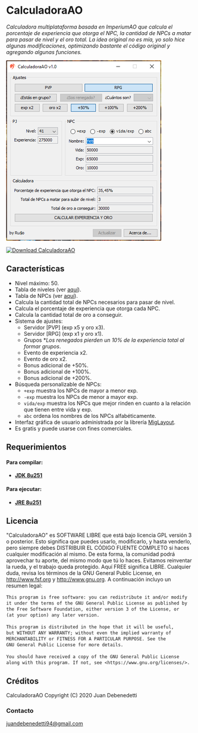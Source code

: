 # CalculadoraAO
*Calculadora multiplataforma basada en ImperiumAO que calcula el porcentaje de experiencia que otorga el NPC, la cantidad de NPCs a matar para pasar de nivel y el oro total. 
La idea original no es mía, yo solo hice algunas modificaciones, optimizando bastante el código original y agregando algunas funciones.*

![](screenshot-1.0.png)

[![Download CalculadoraAO](https://a.fsdn.com/con/app/sf-download-button)](https://sourceforge.net/projects/calculadoraao/files/)

## Características
- Nivel máximo: 50.
- Tabla de niveles (ver [aquí](https://wiki.imperiumao.com.ar/niveles)).
- Tabla de NPCs (ver [aquí](https://wiki.imperiumao.com.ar/criaturas_hostiles)).
- Calcula la cantidad total de NPCs necesarios para pasar de nivel.
- Calcula el porcentaje de experiencia que otorga cada NPC.
- Calcula la cantidad total de oro a conseguir.
- Sistema de ajustes:
	- Servidor [PVP] (exp x5 y oro x3).
	- Servidor [RPG] (exp x1 y oro x1).
	- Grupos **Los renegados pierden un 10% de la experiencia total al formar grupos*.
	- Evento de experiencia x2.
	- Evento de oro x2.
	- Bonus adicional de +50%.
	- Bonus adicional de +100%.
	- Bonus adicional de +200%.
- Búsqueda personalizable de NPCs:
	- `+exp` muestra los NPCs de mayor a menor exp.
	- `-exp` muestra los NPCs de menor a mayor exp.
	- `vida/exp` muestra los NPCs que mejor rinden en cuanto a la relación que tienen entre vida y exp.
	- `abc` ordena los nombres de los NPCs alfabéticamente.
- Interfaz gráfica de usuario administrada por la librería [MigLayout](http://www.miglayout.com/).
- Es gratis y puede usarse con fines comerciales.

## Requerimientos
#### Para compilar:
- **[JDK 8u251](https://workupload.com/file/sf3RVkNuTXJ)**
   
#### Para ejecutar:
- **[JRE 8u251](https://www.java.com/es/download/)**

## Licencia
"CalculadoraAO" es SOFTWARE LIBRE que está bajo licencia GPL versión 3 o posterior.
Esto significa que puedes usarlo, modificarlo, y hasta venderlo, pero siempre debes
DISTRIBUIR EL CÓDIGO FUENTE COMPLETO si haces cualquier modificación al mismo.
De esta forma, la comunidad podrá aprovechar tu aporte, del mismo modo que tú lo haces. 
Evitamos reinventar la rueda, y el trabajo queda protegido. Aquí FREE significa LIBRE.
Cualquier duda, revisa los términos de la GNU General Public License, en 
http://www.fsf.org y http://www.gnu.org. A continuación incluyo un resumen legal:

```
This program is free software: you can redistribute it and/or modify
it under the terms of the GNU General Public License as published by
the Free Software Foundation, either version 3 of the License, or
(at your option) any later version.

This program is distributed in the hope that it will be useful,
but WITHOUT ANY WARRANTY; without even the implied warranty of
MERCHANTABILITY or FITNESS FOR A PARTICULAR PURPOSE. See the
GNU General Public License for more details.

You should have received a copy of the GNU General Public License
along with this program. If not, see <https://www.gnu.org/licenses/>.
```

## Créditos
CalculadoraAO Copyright (C) 2020 Juan Debenedetti

### Contacto
juandebenedetti94@gmail.com
